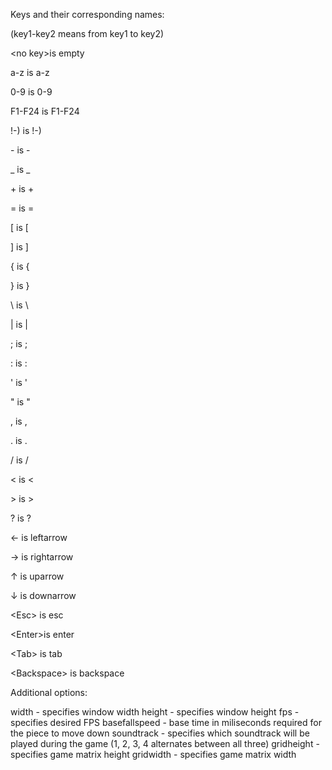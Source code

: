 Keys and their corresponding names:

(key1-key2 means from key1 to key2)

\<no key>is empty

a-z     is a-z

0-9     is 0-9

F1-F24  is F1-F24

!-)     is !-)

\-      is \-

_       is _

\+      is \+

=       is =

[       is [

]       is ]

{       is {

}       is }

\       is \

|       is |

;       is ;

:       is :

'       is '

"       is "

,       is ,

.       is .

/       is /

<       is <

\>      is \>

?       is ?

←       is leftarrow

→       is rightarrow

↑       is uparrow

↓       is downarrow

\<Esc>  is esc

\<Enter>is enter

\<Tab>  is tab

\<Backspace> is backspace

Additional options:

width         - specifies window width
height        - specifies window height
fps           - specifies desired FPS
basefallspeed - base time in miliseconds required for the piece to move down 
soundtrack    - specifies which soundtrack will be played during the game (1, 2, 3, 4 alternates between all three)
gridheight    - specifies game matrix height
gridwidth     - specifies game matrix width